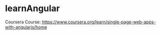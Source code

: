 # learnAngular
Coursera Course: https://www.coursera.org/learn/single-page-web-apps-with-angularjs/home
